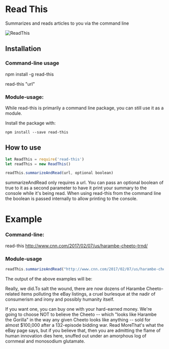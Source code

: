 # Read This

Summarizes and reads articles to you via the command line

![ReadThis](https://s-media-cache-ak0.pinimg.com/originals/54/7a/8f/547a8f72542e0bf2f473ee4d8e0738b9.jpg)


## Installation

### Command-line usage

npm install -g read-this

read-this "url"

### Module-usage:

While read-this is primarily a command line package, you can still use it as
a module.

Install the package with:

```
npm install --save read-this
```
## How to use

```js
let ReadThis = require('read-this')
let readThis = new ReadThis()
```

```js
readThis.summarizeAndRead(url, optional boolean)
```

summarizeAndRead only requires a url. You can pass an optional boolean of true
to it as a second parameter to have it print your summary to the console while it's being read. When using read-this from the command line the boolean is passed internally to allow printing to the console.

# Example

### Command-line:

read-this http://www.cnn.com/2017/02/07/us/harambe-cheeto-trnd/


### Module-usage

```js
readThis.summarizeAndRead("http://www.cnn.com/2017/02/07/us/harambe-cheeto-trnd/")
```


The output of the above examples will be:

Really, we did.To salt the wound, there are now dozens of Harambe Cheeto-related items polluting the eBay listings, a cruel burlesque at the nadir of consumerism and irony and possibly humanity itself.

If you want one, you can buy one with your hard-earned money.  We're going to choose NOT to believe the Cheeto -- which "looks like Harambe the Gorilla" in the way any given Cheeto looks like anything -- sold for almost $100,000 after a 132-episode bidding war.  Read MoreThat's what the eBay page says, but if you believe that, then you are admitting the flame of human innovation dies here, snuffed out under an amorphous log of cornmeal and monosodium glutamate.
